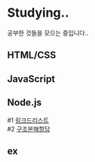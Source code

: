 # Studying..
공부한 것들을 모으는 중입니다..

## HTML/CSS

## JavaScript

## Node.js
#1 [링크드리스트](https://github.com/Tozinoo/Studying/blob/main/NodeJS/SLL.js)    
#2 [구조분해할당](https://github.com/Tozinoo/Studying/blob/main/NodeJS/DestructuringAssignment.js)
## ex
